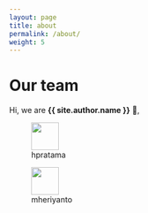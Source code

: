 ```yaml
---
layout: page
title: about
permalink: /about/
weight: 5
---
```


# **Our team**

Hi, we are **{{ site.author.name }}** :wave:,<br>

<p align="center">
    <figure>
        <a href="https://hpratama.github.io" target="blank">
            <img align="center" src="https://avatars.githubusercontent.com/u/24450783?v=4?raw=true" height="50" width="50" />
        </a>
        <figcaption>hpratama</figcaption>
    </figure>
    <figure>
        <a href="https://mheriyanto.github.io" target="blank">
            <img align="center" src="https://avatars.githubusercontent.com/u/22278148?v=4?raw=true" height="50" width="50" />
        </a>
        <figcaption>mheriyanto</figcaption>
    </figure>
</p>
